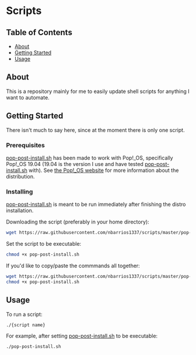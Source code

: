 # Scripts

## Table of Contents
+ [About](#about)
+ [Getting Started](#getting_started)
+ [Usage](#usage)
<!--+ [Contributing](../CONTRIBUTING.md)-->

## About <a name = "about"></a>
This is a repository mainly for me to easily update shell scripts for anything I want to automate.

## Getting Started <a name = "getting_started"></a>
There isn't much to say here, since at the moment there is only one script.

### Prerequisites
[pop-post-install.sh](pop-post-install.sh) has been made to work with Pop!\_OS, specifically Pop!\_OS 19.04 (19.04 is the version I use and have tested [pop-post-install.sh](pop-post-install.sh) with). See [the Pop!\_OS website](https://system76.com/pop) for more information about the distribution.

### Installing
[pop-post-install.sh](pop-post-install.sh) is meant to be run immediately after finishing the distro installation.

Downloading the script (preferably in your home directory):
```bash
wget https://raw.githubusercontent.com/nbarrios1337/scripts/master/pop-post-install.sh
```
Set the script to be executable:

```bash
chmod +x pop-post-install.sh
```

If you'd like to copy/paste the commmands all together:
```bash
wget https://raw.githubusercontent.com/nbarrios1337/scripts/master/pop-post-install.sh
chmod +x pop-post-install.sh
```

<!--End with an example of getting some data out of the system or using it for a little demo.-->

## Usage <a name = "usage"></a>
To run a script:
```bash
./{script name}
```

For example, after setting [pop-post-install.sh](pop-post-install.sh) to be executable:
```bash
./pop-post-install.sh
```
